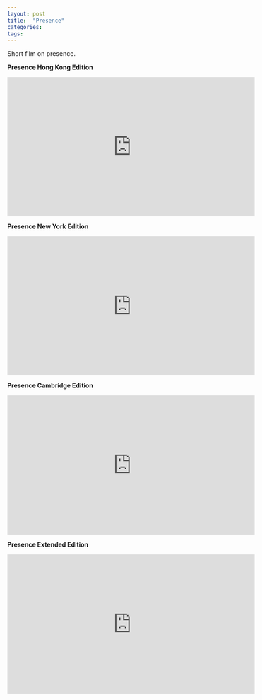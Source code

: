 ```yaml
---
layout: post
title:  "Presence"
categories: 
tags: 
---
```


Short film on presence.

**Presence Hong Kong Edition**
<br>
<iframe width="560" height="315" src="https://www.youtube.com/embed/bAt51LAj79I?si=0qCrYmQWs5Wvg9WI" title="YouTube video player" frameborder="0" allow="accelerometer; autoplay; clipboard-write; encrypted-media; gyroscope; picture-in-picture; web-share" allowfullscreen></iframe>

**Presence New York Edition**
<br>

<iframe width="560" height="315" src="https://www.youtube.com/embed/b9u0vAtVxzQ?si=BhWoAMVnkvl-s6VC" title="YouTube video player" frameborder="0" allow="accelerometer; autoplay; clipboard-write; encrypted-media; gyroscope; picture-in-picture; web-share" allowfullscreen></iframe>

**Presence Cambridge Edition**
<br>
<iframe width="560" height="315" src="https://www.youtube.com/embed/MaKXDqsiCOg?si=lRpqv0SJANR5M-AH" title="YouTube video player" frameborder="0" allow="accelerometer; autoplay; clipboard-write; encrypted-media; gyroscope; picture-in-picture; web-share" allowfullscreen></iframe>

**Presence Extended Edition**
<br>
<iframe width="560" height="315" src="https://www.youtube.com/embed/0dY3gdJ8LpE?si=5x4E4Bx_tWyuqj_5" title="YouTube video player" frameborder="0" allow="accelerometer; autoplay; clipboard-write; encrypted-media; gyroscope; picture-in-picture; web-share" allowfullscreen></iframe>

